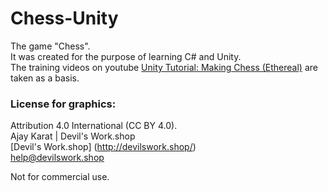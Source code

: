 # Chess-Unity
The game "Chess".  
It was created for the purpose of learning C# and Unity.  
The training videos on youtube [Unity Tutorial: Making Chess (Ethereal)](https://www.youtube.com/watch?v=lFZeeTZ29w0&list=PLXV-vjyZiT4b7WGjgiqMy422AVyMaigl1&ab_channel=Etredal) are taken as a basis.

### License for graphics:
Attribution 4.0 International (CC BY 4.0).  
Ajay Karat | Devil's Work.shop  
[Devil's Work.shop] (http://devilswork.shop/)  
help@devilswork.shop

Not for commercial use.
